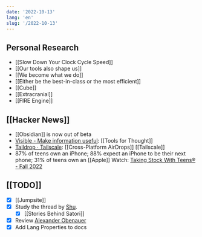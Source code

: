```yaml
---
date: '2022-10-13'
lang: 'en'
slug: '/2022-10-13'
---
```


## Personal Research

- [[Slow Down Your Clock Cycle Speed]]
- [[Our tools also shape us]]
- [[We become what we do]]
- [[Either be the best-in-class or the most efficient]]
- [[Cube]]
- [[Extracranial]]
- [[FIRE Engine]]

## [[Hacker News]]

- [[Obsidian]] is now out of beta
- [Visible - Make information useful](https://visible.page/): [[Tools for Thought]]
- [Taildrop · Tailscale](https://tailscale.com/kb/1106/taildrop/): [[Cross-Platform AirDrops]] [[Tailscale]]
- 87% of teens own an iPhone; 88% expect an iPhone to be their next phone; 31% of teens own an [[Apple]] Watch: [Taking Stock With Teens® - Fall 2022](https://www.pipersandler.com/1col.aspx?id=6216)

## [[TODO]]

- [x] [[Jumpsite]]
- [x] Study the thread by [Shu](https://twitter.com/shuding_/status/1579607964549513217).
  - [x] [[Stories Behind Satori]]
- [x] Review [Alexander Obenauer](https://alexanderobenauer.com/)
- [x] Add Lang Properties to docs
